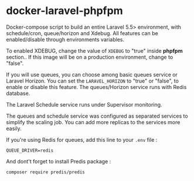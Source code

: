 # docker-laravel-phpfpm
Docker-compose script to build an entire Laravel 5.5> environment, with schedule/cron, queue/horizon and Xdebug. All features can be enabled/disable through environments variables.

To enabled XDEBUG, change the value of `XDEBUG` to "true" inside **phpfpm** section.. If this image will be on a production environment, change to "false".

If you will use queues, you can choose among basic queues service or Laravel Horizon. You can set the `LARAVEL_HORIZON` to "true" or "false", to enable or disable this feature. The queues/Horizon service runs with Redis database.

The Laravel Schedule service runs under Supervisor monitoring.

The queues and schedule service was configured as separated services to simplify the scaling job. You can add more replicas to the services more easily.

If you're using Redis for queues, add this line to your `.env` file :

`QUEUE_DRIVER=redis`

And dont't forget to install Predis package :

`composer require predis/predis`

